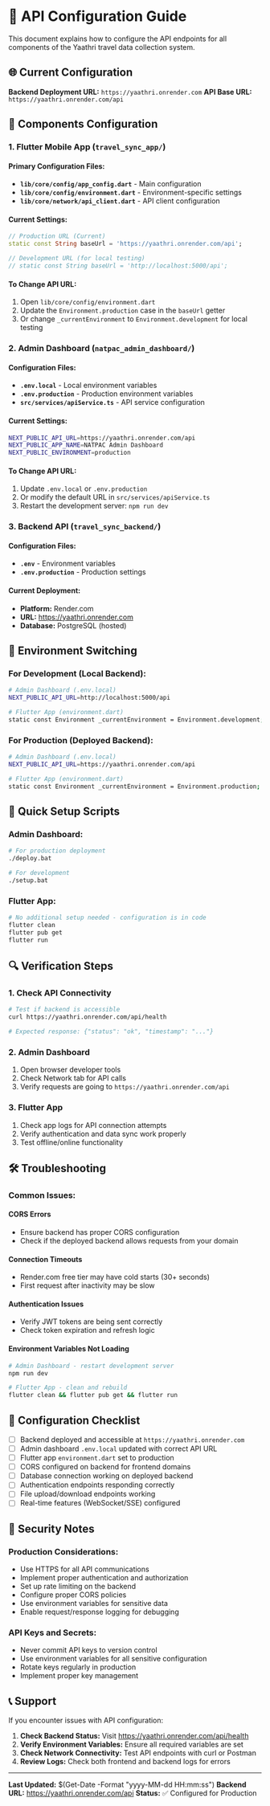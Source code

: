 # 🔧 API Configuration Guide

This document explains how to configure the API endpoints for all components of the Yaathri travel data collection system.

## 🌐 Current Configuration

**Backend Deployment URL:** `https://yaathri.onrender.com`
**API Base URL:** `https://yaathri.onrender.com/api`

## 📱 Components Configuration

### 1. **Flutter Mobile App** (`travel_sync_app/`)

#### Primary Configuration Files:
- **`lib/core/config/app_config.dart`** - Main configuration
- **`lib/core/config/environment.dart`** - Environment-specific settings
- **`lib/core/network/api_client.dart`** - API client configuration

#### Current Settings:
```dart
// Production URL (Current)
static const String baseUrl = 'https://yaathri.onrender.com/api';

// Development URL (for local testing)
// static const String baseUrl = 'http://localhost:5000/api';
```

#### To Change API URL:
1. Open `lib/core/config/environment.dart`
2. Update the `Environment.production` case in the `baseUrl` getter
3. Or change `_currentEnvironment` to `Environment.development` for local testing

### 2. **Admin Dashboard** (`natpac_admin_dashboard/`)

#### Configuration Files:
- **`.env.local`** - Local environment variables
- **`.env.production`** - Production environment variables
- **`src/services/apiService.ts`** - API service configuration

#### Current Settings:
```bash
NEXT_PUBLIC_API_URL=https://yaathri.onrender.com/api
NEXT_PUBLIC_APP_NAME=NATPAC Admin Dashboard
NEXT_PUBLIC_ENVIRONMENT=production
```

#### To Change API URL:
1. Update `.env.local` or `.env.production`
2. Or modify the default URL in `src/services/apiService.ts`
3. Restart the development server: `npm run dev`

### 3. **Backend API** (`travel_sync_backend/`)

#### Configuration Files:
- **`.env`** - Environment variables
- **`.env.production`** - Production settings

#### Current Deployment:
- **Platform:** Render.com
- **URL:** https://yaathri.onrender.com
- **Database:** PostgreSQL (hosted)

## 🔄 Environment Switching

### For Development (Local Backend):
```bash
# Admin Dashboard (.env.local)
NEXT_PUBLIC_API_URL=http://localhost:5000/api

# Flutter App (environment.dart)
static const Environment _currentEnvironment = Environment.development;
```

### For Production (Deployed Backend):
```bash
# Admin Dashboard (.env.local)
NEXT_PUBLIC_API_URL=https://yaathri.onrender.com/api

# Flutter App (environment.dart)
static const Environment _currentEnvironment = Environment.production;
```

## 🚀 Quick Setup Scripts

### Admin Dashboard:
```bash
# For production deployment
./deploy.bat

# For development
./setup.bat
```

### Flutter App:
```bash
# No additional setup needed - configuration is in code
flutter clean
flutter pub get
flutter run
```

## 🔍 Verification Steps

### 1. **Check API Connectivity**
```bash
# Test if backend is accessible
curl https://yaathri.onrender.com/api/health

# Expected response: {"status": "ok", "timestamp": "..."}
```

### 2. **Admin Dashboard**
1. Open browser developer tools
2. Check Network tab for API calls
3. Verify requests are going to `https://yaathri.onrender.com/api`

### 3. **Flutter App**
1. Check app logs for API connection attempts
2. Verify authentication and data sync work properly
3. Test offline/online functionality

## 🛠️ Troubleshooting

### Common Issues:

#### **CORS Errors**
- Ensure backend has proper CORS configuration
- Check if the deployed backend allows requests from your domain

#### **Connection Timeouts**
- Render.com free tier may have cold starts (30+ seconds)
- First request after inactivity may be slow

#### **Authentication Issues**
- Verify JWT tokens are being sent correctly
- Check token expiration and refresh logic

#### **Environment Variables Not Loading**
```bash
# Admin Dashboard - restart development server
npm run dev

# Flutter App - clean and rebuild
flutter clean && flutter pub get && flutter run
```

## 📝 Configuration Checklist

- [ ] Backend deployed and accessible at `https://yaathri.onrender.com`
- [ ] Admin dashboard `.env.local` updated with correct API URL
- [ ] Flutter app `environment.dart` set to production
- [ ] CORS configured on backend for frontend domains
- [ ] Database connection working on deployed backend
- [ ] Authentication endpoints responding correctly
- [ ] File upload/download endpoints working
- [ ] Real-time features (WebSocket/SSE) configured

## 🔐 Security Notes

### Production Considerations:
- Use HTTPS for all API communications
- Implement proper authentication and authorization
- Set up rate limiting on the backend
- Configure proper CORS policies
- Use environment variables for sensitive data
- Enable request/response logging for debugging

### API Keys and Secrets:
- Never commit API keys to version control
- Use environment variables for all sensitive configuration
- Rotate keys regularly in production
- Implement proper key management

## 📞 Support

If you encounter issues with API configuration:

1. **Check Backend Status:** Visit https://yaathri.onrender.com/api/health
2. **Verify Environment Variables:** Ensure all required variables are set
3. **Check Network Connectivity:** Test API endpoints with curl or Postman
4. **Review Logs:** Check both frontend and backend logs for errors

---

**Last Updated:** $(Get-Date -Format "yyyy-MM-dd HH:mm:ss")
**Backend URL:** https://yaathri.onrender.com/api
**Status:** ✅ Configured for Production
